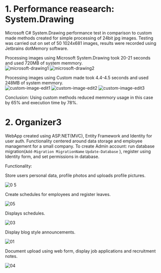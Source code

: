 # 1. Performance reasearch: System.Drawing
</hr>
Microsoft C# System.Drawing performance test in comparison to custom made methods created for simple processing of 24bit jpg images.
Testing was carried out on set of 50 1024x681 images, results were recorded using Jetbrains dotMemory software.

Processing images using Microsoft System.Drawing took 20-21 seconds and used 720MB of system memmory.  
![microsoft-drawing1](https://github.com/Samo276/Projects/assets/33495575/02d30a77-9559-4e1c-8f6c-4a8f89f1669c)
![microsoft-drawing2](https://github.com/Samo276/Projects/assets/33495575/ff6a4be6-6fbd-42a7-a0de-4f96a20bb2d5)

Processing images using Custom made  took 4.4-4.5 seconds and used 248MB of system memmory.  
![custom-image-edit1](https://github.com/Samo276/Projects/assets/33495575/14f0772a-c3b8-4a06-9620-caae1c70ee20)
![custom-image-edit2](https://github.com/Samo276/Projects/assets/33495575/374809f1-9ab5-4af6-b3a3-3ee8f04b6af0)
![custom-image-edit3](https://github.com/Samo276/Projects/assets/33495575/97eb5f32-1812-4571-a55c-4d04eac74a84)

Conclusion:
Using custom methods reduced memmory usage in this case by 65% and execution time by 78%.

# 2. Organizer3
WebApp created using ASP.NET(MVC), Entity Framework and Identity for user auth. Functionality centered around data storage and employee management for a small company.
To create Admin account: run database migration(```Add-Migration MigrationName```
```Update-Database``` ), register using Identity form, and set permissions in database.

Functionality:

Store users personal data, profile photos and uploads profile pictures.

![0 5](https://github.com/Samo276/Projects/assets/33495575/c18b61a2-0092-48c1-98ac-5a3e15a5a3cc)

Create schedules for employees and register leaves.

![05](https://github.com/Samo276/Projects/assets/33495575/92817615-b9af-4d7a-9ff2-1b880a01a176)

Displays schedules.

![03](https://github.com/Samo276/Projects/assets/33495575/1a06f29b-6545-45f7-b07a-06867e8bb1ce)

Display blog style announcements.

![01](https://github.com/Samo276/Projects/assets/33495575/2df75985-c8c0-49a4-8e37-fc15fde2ddc0)

Document upload using web form, display job applications and recruitment notes.

![04](https://github.com/Samo276/Projects/assets/33495575/d75312ce-e992-4135-abf3-0a27782276d0)


